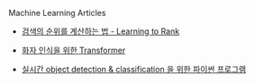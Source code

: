 Machine Learning Articles

* [검색의 순위를 계산하는 법 - Learning to Rank](https://github.com/jdrae/dev-log/blob/master/machine%20learning/(kor)Introduction%20to%20Learning%20To%20Rank.md)

* [화자 인식을 위한 Transformer](https://github.com/jdrae/dev-log/blob/master/machine%20learning/(kor)Self%20Attention%20Pooling.md)

* [실시간 object detection & classification 을 위한 파이썬 프로그램](https://github.com/jdrae/dev-log/blob/master/(kor)object%20detection%20gui.md)
